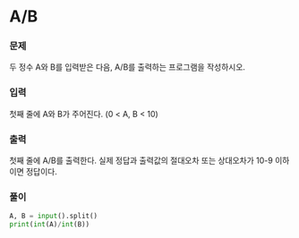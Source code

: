 # A/B

### 문제
두 정수 A와 B를 입력받은 다음, A/B를 출력하는 프로그램을 작성하시오.

### 입력
첫째 줄에 A와 B가 주어진다. (0 < A, B < 10)

### 출력
첫째 줄에 A/B를 출력한다. 실제 정답과 출력값의 절대오차 또는 상대오차가 10-9 이하이면 정답이다.

### 풀이
```python
A, B = input().split()
print(int(A)/int(B))
```
